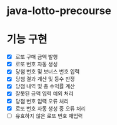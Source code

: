 # java-lotto-precourse

# 기능 구현
- [x] 로또 구매 금액 발행
- [x] 로또 번호 자동 생성
- [x] 당첨 번호 및 보너스 번호 입력
- [x] 당첨 결과 계산 및 등수 판정
- [x] 당첨 내역 및 총 수익률 계산
- [x] 잘못된 금액 입력 예외 처리
- [x] 당첨 번호 입력 오류 처리
- [x] 로또 번호 자동 생성 중 오류 처리
- [ ] 유효하지 않은 로또 번호 재입력